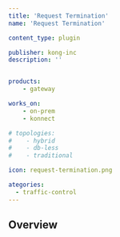 ```yaml
---
title: 'Request Termination'
name: 'Request Termination'

content_type: plugin

publisher: kong-inc
description: ''


products:
    - gateway

works_on:
    - on-prem
    - konnect

# topologies:
#    - hybrid
#    - db-less
#    - traditional

icon: request-termination.png

ategories:
  - traffic-control
---
```


## Overview
